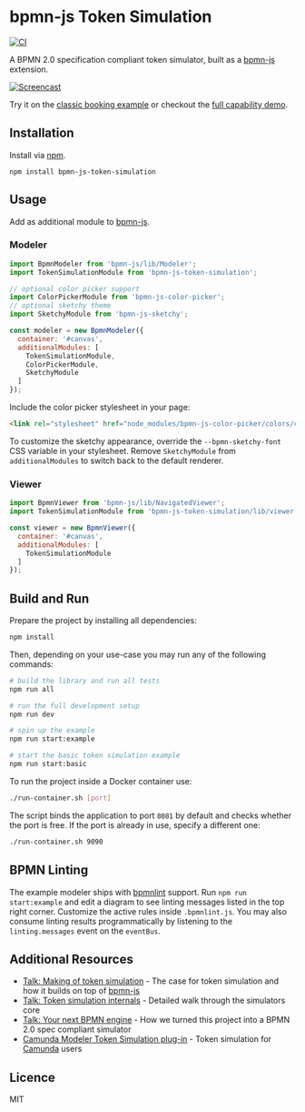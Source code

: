 # bpmn-js Token Simulation

[![CI](https://github.com/bpmn-io/bpmn-js-token-simulation/workflows/CI/badge.svg)](https://github.com/bpmn-io/bpmn-js-token-simulation/actions?query=workflow%3ACI)

A BPMN 2.0 specification compliant token simulator, built as a [bpmn-js](https://github.com/bpmn-io/bpmn-js) extension.

[![Screencast](docs/screenshot.png)](https://bpmn-io.github.io/bpmn-js-token-simulation/modeler.html?e=1&pp=1)

Try it on the [classic booking example](https://bpmn-io.github.io/bpmn-js-token-simulation/modeler.html?e=1&pp=1&diagram=https%3A%2F%2Fraw.githubusercontent.com%2Fbpmn-io%2Fbpmn-js-token-simulation%2Fmaster%2Ftest%2Fspec%2Fbooking.bpmn) or checkout the [full capability demo](https://bpmn-io.github.io/bpmn-js-token-simulation/modeler.html?e=1&pp=1&diagram=https%3A%2F%2Fraw.githubusercontent.com%2Fbpmn-io%2Fbpmn-js-token-simulation%2Fmaster%2Fexample%2Fresources%2Fall.bpmn).


## Installation

Install via [npm](http://npmjs.com/).

```
npm install bpmn-js-token-simulation
```


## Usage

Add as additional module to [bpmn-js](https://github.com/bpmn-io/bpmn-js).

### Modeler

```javascript
import BpmnModeler from 'bpmn-js/lib/Modeler';
import TokenSimulationModule from 'bpmn-js-token-simulation';

// optional color picker support
import ColorPickerModule from 'bpmn-js-color-picker';
// optional sketchy theme
import SketchyModule from 'bpmn-js-sketchy';

const modeler = new BpmnModeler({
  container: '#canvas',
  additionalModules: [
    TokenSimulationModule,
    ColorPickerModule,
    SketchyModule
  ]
});
```

Include the color picker stylesheet in your page:

```html
<link rel="stylesheet" href="node_modules/bpmn-js-color-picker/colors/color-picker.css" />
```

To customize the sketchy appearance, override the `--bpmn-sketchy-font` CSS variable in your stylesheet. Remove
`SketchyModule` from `additionalModules` to switch back to the default renderer.

### Viewer

```javascript
import BpmnViewer from 'bpmn-js/lib/NavigatedViewer';
import TokenSimulationModule from 'bpmn-js-token-simulation/lib/viewer';

const viewer = new BpmnViewer({
  container: '#canvas',
  additionalModules: [
    TokenSimulationModule
  ]
});
```


## Build and Run

Prepare the project by installing all dependencies:

```sh
npm install
```

Then, depending on your use-case you may run any of the following commands:

```sh
# build the library and run all tests
npm run all

# run the full development setup
npm run dev

# spin up the example
npm run start:example

# start the basic token simulation example
npm run start:basic
```


To run the project inside a Docker container use:

```sh
./run-container.sh [port]
```

The script binds the application to port `8081` by default and checks whether the port is free.
If the port is already in use, specify a different one:

```sh
./run-container.sh 9090
```


## BPMN Linting

The example modeler ships with [bpmnlint](https://github.com/bpmn-io/bpmnlint) support.
Run `npm run start:example` and edit a diagram to see linting messages listed
in the top right corner. Customize the active rules inside `.bpmnlint.js`.
You may also consume linting results programmatically by listening to the
`linting.messages` event on the `eventBus`.


## Additional Resources

* [Talk: Making of token simulation](https://nikku.github.io/talks/2021-token-simulation) - The case for token simulation and how it builds on top of [bpmn-js](https://github.com/bpmn-io/bpmn-js)
* [Talk: Token simulation internals](https://nikku.github.io/talks/2021-token-simulation-internals) - Detailed walk through the simulators core
* [Talk: Your next BPMN engine](https://page.camunda.com/ccs2022-bpmn-js-token-simulation) - How we turned this project into a BPMN 2.0 spec compliant simulator
* [Camunda Modeler Token Simulation plug-in](https://github.com/camunda/camunda-modeler-token-simulation-plugin) - Token simulation for [Camunda](https://camunda.com/) users


## Licence

MIT
